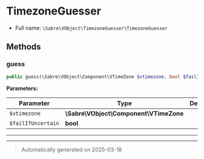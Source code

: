 
# TimezoneGuesser





* Full name: `\Sabre\VObject\TimezoneGuesser\TimezoneGuesser`



## Methods


### guess



```php
public guess(\Sabre\VObject\Component\VTimeZone $vtimezone, bool $failIfUncertain = false): ?\DateTimeZone
```








**Parameters:**

| Parameter | Type | Description |
|-----------|------|-------------|
| `$vtimezone` | **\Sabre\VObject\Component\VTimeZone** |  |
| `$failIfUncertain` | **bool** |  |





***


***
> Automatically generated on 2025-03-18
